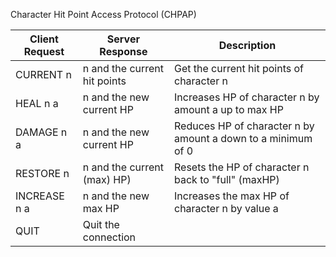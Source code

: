 
Character Hit Point Access Protocol (CHPAP)


| Client Request | Server Response              | Description                                                  |
|----------------|------------------------------|--------------------------------------------------------------|
| CURRENT n      | n and the current hit points | Get the current hit points of character n                    |
| HEAL n a       | n and the new current HP     | Increases HP of character n by amount a up to max HP         |
| DAMAGE n a     | n and the new current HP     | Reduces HP of character n by amount a down to a minimum of 0 |
| RESTORE n      | n and the current (max) HP)  | Resets the HP of character n back to "full" (maxHP)          |
| INCREASE n a   | n and the new max HP         | Increases the max HP of character n by value a               |
| QUIT           | Quit the connection          |                                                              |

